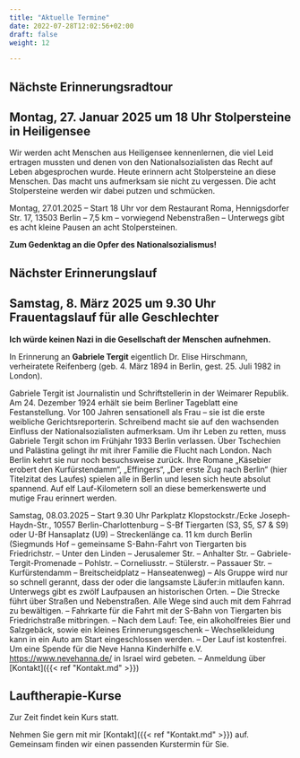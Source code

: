 ```yaml
---
title: "Aktuelle Termine"
date: 2022-07-28T12:02:56+02:00
draft: false
weight: 12

---
```


## Nächste Erinnerungsradtour

## Montag, 27. Januar 2025 um 18 Uhr Stolpersteine in Heiligensee


Wir werden acht Menschen aus Heiligensee kennenlernen, die viel Leid ertragen mussten und denen von den Nationalsozialisten das Recht auf Leben abgesprochen wurde. Heute erinnern acht Stolpersteine an diese Menschen. Das macht uns aufmerksam sie nicht zu vergessen. Die acht Stolpersteine werden wir dabei putzen und schmücken. 


Montag, 27.01.2025 – Start 18 Uhr vor dem Restaurant Roma, Hennigsdorfer Str. 17, 13503 Berlin – 7,5 km – vorwiegend Nebenstraßen – Unterwegs gibt es acht kleine Pausen an acht Stolpersteinen.

__Zum Gedenktag an die Opfer des Nationalsozialismus!__


## Nächster Erinnerungslauf

## Samstag, 8. März 2025 um 9.30 Uhr Frauentagslauf für alle Geschlechter

__Ich würde keinen Nazi in die Gesellschaft der Menschen aufnehmen.__

In Erinnerung an __Gabriele Tergit__ eigentlich Dr. Elise Hirschmann, verheiratete Reifenberg (geb. 4. März 1894 in Berlin, gest. 25. Juli 1982 in London).

Gabriele Tergit ist Journalistin und Schriftstellerin in der Weimarer Republik. Am 24. Dezember 1924 erhält sie beim Berliner Tageblatt eine Festanstellung. Vor 100 Jahren sensationell als Frau – sie ist die erste weibliche Gerichtsreporterin. Schreibend macht sie auf den wachsenden Einfluss der Nationalsozialisten aufmerksam. Um ihr Leben zu retten, muss Gabriele Tergit schon im Frühjahr 1933 Berlin verlassen. Über Tschechien und Palästina gelingt ihr mit ihrer Familie die Flucht nach London. Nach Berlin kehrt sie nur noch besuchsweise zurück. Ihre Romane „Käsebier erobert den Kurfürstendamm“, „Effingers“, „Der erste Zug nach Berlin“ (hier Titelzitat des Laufes) spielen alle in Berlin und lesen sich heute absolut spannend. Auf elf Lauf-Kilometern soll an diese bemerkenswerte und mutige Frau erinnert werden.

Samstag, 08.03.2025 – Start 9.30 Uhr Parkplatz Klopstockstr./Ecke Joseph-Haydn-Str., 10557 Berlin-Charlottenburg – S-Bf Tiergarten (S3, S5, S7 & S9) oder U-Bf Hansaplatz (U9) – Streckenlänge ca. 11 km durch Berlin (Siegmunds Hof – gemeinsame S-Bahn-Fahrt von Tiergarten bis Friedrichstr. – Unter den Linden – Jerusalemer Str. – Anhalter Str. – Gabriele-Tergit-Promenade – Pohlstr. – Corneliusstr. – Stülerstr. – Passauer Str. – Kurfürstendamm – Breitscheidplatz – Hanseatenweg) – Als Gruppe wird nur so schnell gerannt, dass der oder die langsamste Läufer:in mitlaufen kann. Unterwegs gibt es zwölf Laufpausen an historischen Orten. – Die Strecke führt über Straßen und Nebenstraßen. Alle Wege sind auch mit dem Fahrrad zu bewältigen. – Fahrkarte für die Fahrt mit der S-Bahn von Tiergarten bis Friedrichstraße mitbringen. – Nach dem Lauf: Tee, ein alkoholfreies Bier und Salzgebäck, sowie ein kleines Erinnerungsgeschenk – Wechselkleidung kann in ein Auto am Start eingeschlossen werden. – Der Lauf ist kostenfrei. Um eine Spende für die Neve Hanna Kinderhilfe e.V. https://www.nevehanna.de/ in Israel wird gebeten. – Anmeldung über [Kontakt]({{< ref "Kontakt.md" >}})



## Lauftherapie-Kurse

Zur Zeit findet kein Kurs statt. 

Nehmen Sie gern mit mir [Kontakt]({{< ref "Kontakt.md" >}}) auf. Gemeinsam finden wir einen passenden Kurstermin für Sie. 





